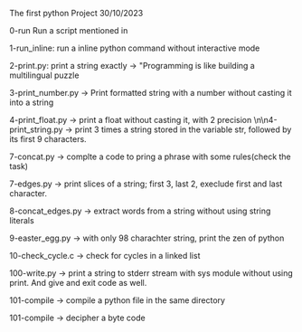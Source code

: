 The first python Project 30/10/2023

 0-run Run a script mentioned in  

 1-run_inline: run a inline python command without interactive mode 

 2-print.py: print a string exactly -> "Programming is like building a multilingual puzzle


3-print_number.py -> Print formatted string with a number without casting it into a string


 4-print_float.py -> print a float without casting it, with 2 precision
\n\n4-print_string.py ->  print 3 times a string stored in the variable str, followed by its first 9 characters.


 7-concat.py -> complte a code to pring a phrase with some rules(check the task)


7-edges.py -> print slices  of a string; first 3, last 2, execlude first and last character.


8-concat_edges.py -> extract words from a string without using string literals


9-easter_egg.py -> with only 98 charachter string, print the zen of python


10-check_cycle.c -> check for cycles in a linked list


100-write.py -> print a string to stderr stream with sys module without using print. And give and exit code as well.


101-compile -> compile a python file in the same directory


101-compile -> decipher a byte code
